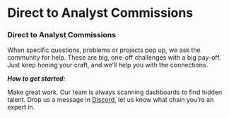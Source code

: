 # Direct to Analyst Commissions

### Direct to Analyst Commissions

When specific questions, problems or projects pop up, we ask the community for help. These are big, one-off challenges with a big pay-off. Just keep honing your craft, and we’ll help you with the connections.

_**How to get started:**_

Make great work. Our team is always scanning dashboards to find hidden talent. Drop us a message in [Discord](https://discord.gg/ZmU3jQuu6W), let us know what chain you’re an expert in.

